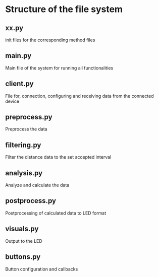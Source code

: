 
# Structure of the file system

## __xx__.py
init files for the corresponding method files

## main.py
Main file of the system for running all functionalities

## client.py
File for, connection, configuring and receiving data from the connected device 

## preprocess.py
Preprocess the data

## filtering.py
Filter the distance data to the set accepted interval

## analysis.py
Analyze and calculate the data

## postprocess.py
Postprocessing of calculated data to LED format

## visuals.py
Output to the LED

## buttons.py
Button configuration and callbacks
